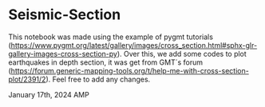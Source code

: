 # Seismic-Section
This notebook was made using the example of pygmt tutorials (https://www.pygmt.org/latest/gallery/images/cross_section.html#sphx-glr-gallery-images-cross-section-py). Over this, we add some codes to plot earthquakes in depth section, it was get from GMT´s forum (https://forum.generic-mapping-tools.org/t/help-me-with-cross-section-plot/2391/2).
Feel free to add any changes. 

January 17th, 2024
AMP
